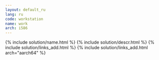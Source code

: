 ```yaml
---
layout: default_ru
lang: ru
code: workstation
name: work
arch: i586
---
```

{% include solution/name.html %}
{% include solution/descr.html %}
{% include solution/links_add.html %}
{% include solution/links_add.html arch="aarch64" %}
